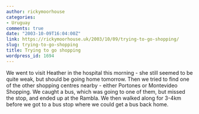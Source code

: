 ```yaml
---
author: rickymoorhouse
categories:
- Uruguay
comments: true
date: "2003-10-09T16:04:00Z"
link: https://rickymoorhouse.uk/2003/10/09/trying-to-go-shopping/
slug: trying-to-go-shopping
title: Trying to go shopping
wordpress_id: 1694
---
```


We went to visit Heather in the hospital this morning - she still seemed to be quite weak, but should be going home tomorrow. Then we tried to find one of the other shopping centres nearby - either Portones or Montevideo Shopping. We caught a bus, which was going to one of them, but missed the stop, and ended up at the Rambla. We then walked along for 3-4km before we got to a bus stop where we could get a bus back home.
